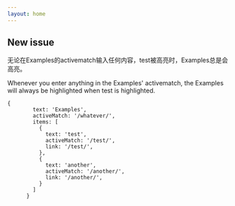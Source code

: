 ```yaml
---
layout: home
---
```


## New issue

无论在Examples的activematch输入任何内容，test被高亮时，Examples总是会高亮。

Whenever you enter anything in the Examples' activematch, the Examples will always be highlighted when test is highlighted.

```typescript{3}
{
        text: 'Examples',
        activeMatch: '/whatever/',
        items: [
          {
            text: 'test',
            activeMatch: '/test/',
            link: '/test/',
          },
          {
            text: 'another',
            activeMatch: '/another/',
            link: '/another/',
          }
        ]
      }
```